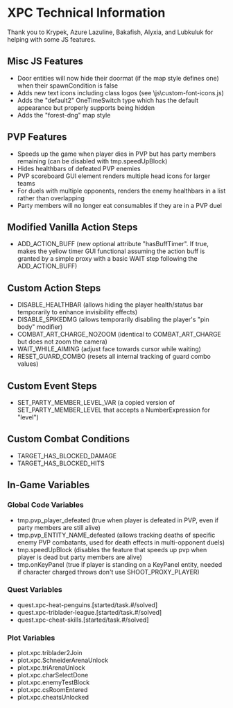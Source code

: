 # XPC Technical Information
Thank you to Krypek, Azure Lazuline, Bakafish, Alyxia, and Lubkuluk for helping with some JS features.

## Misc JS Features
* Door entities will now hide their doormat (if the map style defines one) when their spawnCondition is false
* Adds new text icons including class logos (see \js\custom-font-icons.js)
* Adds the "default2" OneTimeSwitch type which has the default appearance but properly supports being hidden
* Adds the "forest-dng" map style

## PVP Features
* Speeds up the game when player dies in PVP but has party members remaining (can be disabled with tmp.speedUpBlock)
* Hides healthbars of defeated PVP enemies
* PVP scoreboard GUI element renders multiple head icons for larger teams
* For duels with multiple opponents, renders the enemy healthbars in a list rather than overlapping
* Party members will no longer eat consumables if they are in a PVP duel

## Modified Vanilla Action Steps
* ADD_ACTION_BUFF (new optional attribute "hasBuffTimer". If true, makes the yellow timer GUI functional assuming the action buff is granted by a simple proxy with a basic WAIT step following the ADD_ACTION_BUFF)

## Custom Action Steps
* DISABLE_HEALTHBAR (allows hiding the player health/status bar temporarily to enhance invisibility effects)
* DISABLE_SPIKEDMG (allows temporarily disabling the player's "pin body" modifier)
* COMBAT_ART_CHARGE_NOZOOM (identical to COMBAT_ART_CHARGE but does not zoom the camera)
* WAIT_WHILE_AIMING (adjust face towards cursor while waiting)
* RESET_GUARD_COMBO (resets all internal tracking of guard combo values)

## Custom Event Steps
* SET_PARTY_MEMBER_LEVEL_VAR (a copied version of SET_PARTY_MEMBER_LEVEL that accepts a NumberExpression for "level")

## Custom Combat Conditions
* TARGET_HAS_BLOCKED_DAMAGE
* TARGET_HAS_BLOCKED_HITS

## In-Game Variables
### Global Code Variables
* tmp.pvp_player_defeated (true when player is defeated in PVP, even if party members are still alive)
* tmp.pvp_ENTITY_NAME_defeated (allows tracking deaths of specific enemy PVP combatants, used for death effects in multi-opponent duels)
* tmp.speedUpBlock (disables the feature that speeds up pvp when player is dead but party members are alive)
* tmp.onKeyPanel (true if player is standing on a KeyPanel entity, needed if character charged throws don't use SHOOT_PROXY_PLAYER)

### Quest Variables
* quest.xpc-heat-penguins.[started/task.#/solved]
* quest.xpc-triblader-league.[started/task.#/solved]
* quest.xpc-cheat-skills.[started/task.#/solved]

### Plot Variables
* plot.xpc.triblader2Join
* plot.xpc.SchneiderArenaUnlock
* plot.xpc.triArenaUnlock
* plot.xpc.charSelectDone
* plot.xpc.enemyTestBlock
* plot.xpc.csRoomEntered
* plot.xpc.cheatsUnlocked